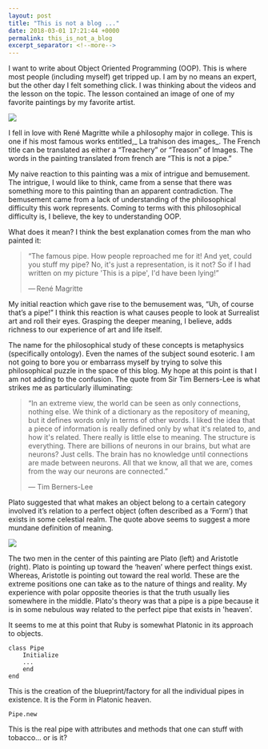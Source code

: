 ```yaml
---
layout: post
title: "This is not a blog ..."
date: 2018-03-01 17:21:44 +0000
permalink: this_is_not_a_blog
excerpt_separator: <!--more-->
---
```


I want to write about Object Oriented Programming (OOP). This is where most people (including myself) get tripped up. I am by no means an expert, but the other day I felt something click.<!--more--> I was thinking about the videos and the lesson on the topic. The lesson contained an image of one of my favorite paintings by my favorite artist.

![](https://upload.wikimedia.org/wikipedia/en/b/b9/MagrittePipe.jpg)

I fell in love with René Magritte while a philosophy major in college. This is one if his most famous works entitled,_ La trahison des images_. The French title can be translated as either a “Treachery” or “Treason” of Images. The words in the painting translated from french are “This is not a pipe.”

My naive reaction to this painting was a mix of intrigue and bemusement. The intrigue, I would like to think, came from a sense that there was something more to this painting than an apparent contradiction. The bemusement came from a lack of understanding of the philosophical difficulty this work represents. Coming to terms with this philosophical difficulty is, I believe, the key to understanding OOP.

What does it mean? I think the best explanation comes from the man who painted it:

> “The famous pipe. How people reproached me for it! And yet, could you stuff my pipe? No, it's just a representation, is it not? So if I had written on my picture 'This is a pipe', I'd have been lying!”
>
> — René Magritte

My initial reaction which gave rise to the bemusement was, “Uh, of course that’s a pipe!” I think this reaction is what causes people to look at Surrealist art and roll their eyes. Grasping the deeper meaning, I believe, adds richness to our experience of art and life itself.

The name for the philosophical study of these concepts is metaphysics (specifically ontology). Even the names of the subject sound esoteric. I am not going to bore you or embarrass myself by trying to solve this philosophical puzzle in the space of this blog. My hope at this point is that I am not adding to the confusion.
The quote from Sir Tim Berners-Lee is what strikes me as particularly illuminating:

> “In an extreme view, the world can be seen as only connections, nothing else. We think of a dictionary as the repository of meaning, but it defines words only in terms of other words. I liked the idea that a piece of information is really defined only by what it's related to, and how it's related. There really is little else to meaning. The structure is everything. There are billions of neurons in our brains, but what are neurons? Just cells. The brain has no knowledge until connections are made between neurons. All that we know, all that we are, comes from the way our neurons are connected.”
>
> ― Tim Berners-Lee

Plato suggested that what makes an object belong to a certain category involved it’s relation to a perfect object (often described as a ‘Form’) that exists in some celestial realm. The quote above seems to suggest a more mundane definition of meaning.

![](https://upload.wikimedia.org/wikipedia/commons/thumb/4/49/%22The_School_of_Athens%22_by_Raffaello_Sanzio_da_Urbino.jpg/800px-%22The_School_of_Athens%22_by_Raffaello_Sanzio_da_Urbino.jpg)

The two men in the center of this painting are Plato (left) and Aristotle (right). Plato is pointing up toward the ‘heaven’ where perfect things exist. Whereas, Aristotle is pointing out toward the real world. These are the extreme positions one can take as to the nature of things and reality. My experience with polar opposite theories is that the truth usually lies somewhere in the middle. Plato's theory was that a pipe is a pipe because it is in some nebulous way related to the perfect pipe that exists in 'heaven'.

It seems to me at this point that Ruby is somewhat Platonic in its approach to objects.

```
class Pipe
    Initialize
    ...
    end
end
```

This is the creation of the blueprint/factory for all the individual pipes in existence. It is the Form in Platonic heaven.

`Pipe.new`

This is the real pipe with attributes and methods that one can stuff with tobacco... or is it?

